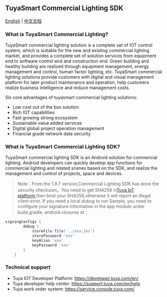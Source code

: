 ## TuyaSmart Commercial Lighting SDK
[English](./README.md)  | [中文文档](./README-zh.md) 
### What is TuyaSmart Commercial Lighting?
TuyaSmart commercial lighting solution is a complete set of IOT control system, which is suitable for the new and existing commercial lighting market, and provides a complete set of solution services from equipment end to software control end and construction end. Green building and healthy building are realized through equipment management, energy management and control, human factor lighting, etc.
TuyaSmart commercial lighting solutions provide customers with digital and visual management platform for later product maintenance and operation, help customers realize business intelligence and reduce management costs.

Six core advantages of tuyasmart commercial lighting solutions:

- Low cost out of the box solution
- Rich IOT capabilities
- Fast growing strong ecosystem
- Sustainable value added services
- Digital global project operation management
- Financial grade network data security
### What is TuyaSmart Commercial Lighting SDK?

TuyaSmart commercial lighting SDK is an Android solution for commercial lighting. Android developers can quickly develop app functions for commercial lighting and related scenes based on the SDK, and realize the management and control of projects, space and devices.

> Note：From the 1.9.7 version,Commercial Lighting SDK has done the security checksum。You need to get SHA256 in[Tuya IoT platform](https://developer.tuya.com/en/docs/app-development/iot_app_sdk_core_sha1?id=Kao7c7b139vrh),then bind your SHA256,otherwise it will report an illegal client error. If you need a local dubug to run Sample, you need to configure your signature information in the app module under build.gradle, android closures at：
```groovy
signingConfigs {
        debug {
            storeFile file('../xxx.jks')
            storePassword 'xxx'
            keyAlias 'xxx'
            keyPassword 'xxx'
        }
    }
```

### Technical support
- Tuya IOT Developer Platform: https://developer.tuya.com/en/
- Tuya developer help center: https://support.tuya.com/en/help
- Tuya work order system: https://service.console.tuya.com/
